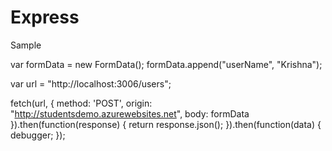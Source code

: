 # Express
Sample

var formData = new FormData();
formData.append("userName", "Krishna");

var url = "http://localhost:3006/users";

fetch(url, {
	method: 'POST',
	origin: "http://studentsdemo.azurewebsites.net",
	body: formData
}).then(function(response) {
	 return response.json();
}).then(function(data) {
	debugger;
});